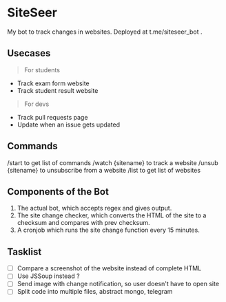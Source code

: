 # SiteSeer

My bot to track changes in websites. Deployed at t.me/siteseer_bot .

## Usecases

> For students

* Track exam form website
* Track student result website

> For devs

* Track pull requests page
* Update when an issue gets updated

## Commands

/start to get list of commands
/watch {sitename} to track a website
/unsub {sitename} to unsubscribe from a website
/list to get list of websites

## Components of the Bot

1. The actual bot, which accepts regex and gives output.
2. The site change checker, which converts the HTML of the site to a checksum and compares with prev checksum.
3. A cronjob which runs the site change function every 15 minutes.

## Tasklist

- [ ] Compare a screenshot of the website instead of complete HTML
- [ ] Use JSSoup instead ?
- [ ] Send image with change notification, so user doesn't have to open site
- [ ] Split code into multiple files, abstract mongo, telegram
